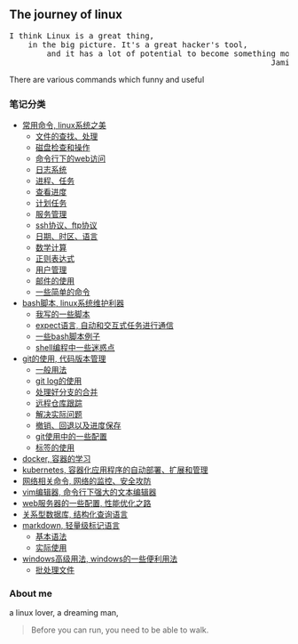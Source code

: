 ## The journey of linux <br/>
<pre>
I think Linux is a great thing,
    in the big picture. It's a great hacker's tool,
        and it has a lot of potential to become something more.
                                                        Jamie Zawinski
</pre>
There are various commands which funny and useful <br/>

### 笔记分类

+ [常用命令, linux系统之美](https://github.com/HudsonWu/linuxStudying/tree/master/common)
    + [文件的查找、处理](https://github.com/HudsonWu/linuxStudying/tree/master/common/file)
    + [磁盘检查和操作](https://github.com/HudsonWu/linuxStudying/tree/master/common/disk)
    + [命令行下的web访问](https://github.com/HudsonWu/linuxStudying/tree/master/common/http)
    + [日志系统](https://github.com/HudsonWu/linuxStudying/tree/master/common/log)
    + [进程、任务](https://github.com/HudsonWu/linuxStudying/tree/master/common/process)
    + [查看进度](https://github.com/HudsonWu/linuxStudying/tree/master/common/progress)
    + [计划任务](https://github.com/HudsonWu/linuxStudying/tree/master/common/schedule)
    + [服务管理](https://github.com/HudsonWu/linuxStudying/tree/master/common/service)
    + [ssh协议、ftp协议](https://github.com/HudsonWu/linuxStudying/tree/master/common/ssh)
    + [日期、时区、语言](https://github.com/HudsonWu/linuxStudying/tree/master/common/time)
    + [数学计算](https://github.com/HudsonWu/linuxStudying/tree/master/common/calc)
    + [正则表达式](https://github.com/HudsonWu/linuxStudying/tree/master/common/regular_expression)
    + [用户管理](https://github.com/HudsonWu/linuxStudying/tree/master/common/user_group)
    + [邮件的使用](https://github.com/HudsonWu/linuxStudying/tree/master/common/mail)
    + [一些简单的命令](https://github.com/HudsonWu/linuxStudying/tree/master/common/simple)
+ [bash脚本, linux系统维护利器](https://github.com/HudsonWu/linuxStudying/tree/master/bash)
    + [我写的一些脚本](https://github.com/HudsonWu/linuxStudying/tree/master/bash/my)
    + [expect语言, 自动和交互式任务进行通信](https://github.com/HudsonWu/linuxStudying/tree/master/bash/expect)
    + [一些bash脚本例子](https://github.com/HudsonWu/linuxStudying/tree/master/bash/examples)
    + [shell编程中一些迷惑点](https://github.com/HudsonWu/linuxStudying/tree/master/bash/usage.md)
+ [git的使用, 代码版本管理](https://github.com/HudsonWu/linuxStudying/tree/master/git)
    + [一般用法](https://github.com/HudsonWu/linuxStudying/blob/master/git/common.md)
    + [git log的使用](https://github.com/HudsonWu/linuxStudying/blob/master/git/log.md)
    + [处理好分支的合并](https://github.com/HudsonWu/linuxStudying/blob/master/git/merge.md)
    + [远程仓库跟踪](https://github.com/HudsonWu/linuxStudying/blob/master/git/remote.md)
    + [解决实际问题](https://github.com/HudsonWu/linuxStudying/blob/master/git/attention.md)
    + [撤销、回退以及进度保存](https://github.com/HudsonWu/linuxStudying/blob/master/git/checkout.md)
    + [git使用中的一些配置](https://github.com/HudsonWu/linuxStudying/blob/master/git/conf.md)
    + [标签的使用](https://github.com/HudsonWu/linuxStudying/blob/master/git/tag.md)
+ [docker, 容器的学习](https://github.com/HudsonWu/linuxStudying/tree/master/docker)
+ [kubernetes, 容器化应用程序的自动部署、扩展和管理](https://github.com/HudsonWu/linuxStudying/tree/master/kubernetes)
+ [网络相关命令, 网络的监控、安全攻防](https://github.com/HudsonWu/linuxStudying/tree/master/network)
+ [vim编辑器, 命令行下强大的文本编辑器](https://github.com/HudsonWu/linuxStudying/tree/master/vim)
+ [web服务器的一些配置, 性能优化之路](https://github.com/HudsonWu/linuxStudying/tree/master/webservers)
+ [关系型数据库, 结构化查询语言](https://github.com/HudsonWu/linuxStudying/tree/master/rdbms)
+ [markdown, 轻量级标记语言](https://github.com/HudsonWu/linuxStudying/tree/master/markdown)
    + [基本语法](https://github.com/HudsonWu/linuxStudying/blob/master/markdown/how.md)
    + [实际使用](https://github.com/HudsonWu/linuxStudying/blob/master/markdown/use.md)
+ [windows高级用法, windows的一些便利用法](https://github.com/HudsonWu/linuxStudying/tree/master/windows)
    + [批处理文件](https://github.com/HudsonWu/linuxStudying/tree/master/windows/bat)

### About me
a linux lover, a dreaming man,  

> Before you can run, you need to be able to walk.</br>

